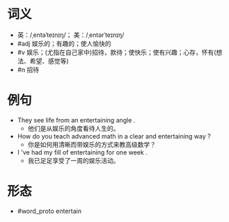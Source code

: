 # 词义
- 英：/ˌentəˈteɪnɪŋ/； 美：/ˌentərˈteɪnɪŋ/
- #adj 娱乐的；有趣的；使人愉快的
- #v 娱乐；(尤指在自己家中)招待，款待；使快乐；使有兴趣；心存，怀有(想法、希望、感觉等)
- #n 招待
# 例句
- They see life from an entertaining angle .
	- 他们是从娱乐的角度看待人生的。
- How do you teach advanced math in a clear and entertaining way ?
	- 你是如何用清晰而带娱乐的方式来教高级数学？
- I 've had my fill of entertaining for one week .
	- 我已足足享受了一周的娱乐活动。
# 形态
- #word_proto entertain
